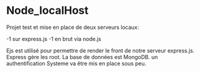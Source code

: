 # Node_localHost

Projet test et mise en place de deux serveurs locaux:

-1 sur express.js
-1 en brut via node.js

Ejs est utilisé pour permettre de render le front de notre serveur express.js.
Express gère les root.
La base de données est MongoDB.
un authentification Systeme va être mis en place sous peu.
